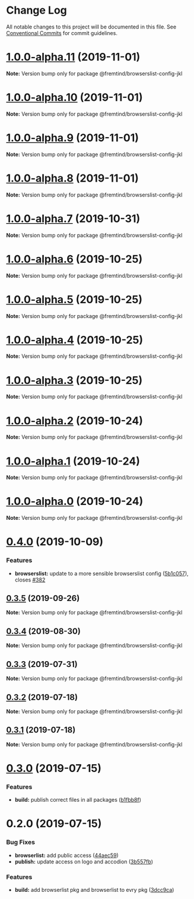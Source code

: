 # Change Log

All notable changes to this project will be documented in this file.
See [Conventional Commits](https://conventionalcommits.org) for commit guidelines.

# [1.0.0-alpha.11](https://github.com/fremtind/jokul/compare/@fremtind/browserslist-config-jkl@1.0.0-alpha.10...@fremtind/browserslist-config-jkl@1.0.0-alpha.11) (2019-11-01)

**Note:** Version bump only for package @fremtind/browserslist-config-jkl





# [1.0.0-alpha.10](https://github.com/fremtind/jokul/compare/@fremtind/browserslist-config-jkl@0.4.0...@fremtind/browserslist-config-jkl@1.0.0-alpha.10) (2019-11-01)

**Note:** Version bump only for package @fremtind/browserslist-config-jkl





# [1.0.0-alpha.9](https://github.com/fremtind/jokul/compare/@fremtind/browserslist-config-jkl@1.0.0-alpha.8...@fremtind/browserslist-config-jkl@1.0.0-alpha.9) (2019-11-01)

**Note:** Version bump only for package @fremtind/browserslist-config-jkl





# [1.0.0-alpha.8](https://github.com/fremtind/jokul/compare/@fremtind/browserslist-config-jkl@1.0.0-alpha.7...@fremtind/browserslist-config-jkl@1.0.0-alpha.8) (2019-11-01)

**Note:** Version bump only for package @fremtind/browserslist-config-jkl





# [1.0.0-alpha.7](https://github.com/fremtind/jokul/compare/@fremtind/browserslist-config-jkl@1.0.0-alpha.6...@fremtind/browserslist-config-jkl@1.0.0-alpha.7) (2019-10-31)

**Note:** Version bump only for package @fremtind/browserslist-config-jkl





# [1.0.0-alpha.6](https://github.com/fremtind/jokul/compare/@fremtind/browserslist-config-jkl@1.0.0-alpha.5...@fremtind/browserslist-config-jkl@1.0.0-alpha.6) (2019-10-25)

**Note:** Version bump only for package @fremtind/browserslist-config-jkl





# [1.0.0-alpha.5](https://github.com/fremtind/jokul/compare/@fremtind/browserslist-config-jkl@1.0.0-alpha.4...@fremtind/browserslist-config-jkl@1.0.0-alpha.5) (2019-10-25)

**Note:** Version bump only for package @fremtind/browserslist-config-jkl





# [1.0.0-alpha.4](https://github.com/fremtind/jokul/compare/@fremtind/browserslist-config-jkl@1.0.0-alpha.3...@fremtind/browserslist-config-jkl@1.0.0-alpha.4) (2019-10-25)

**Note:** Version bump only for package @fremtind/browserslist-config-jkl





# [1.0.0-alpha.3](https://github.com/fremtind/jokul/compare/@fremtind/browserslist-config-jkl@1.0.0-alpha.2...@fremtind/browserslist-config-jkl@1.0.0-alpha.3) (2019-10-25)

**Note:** Version bump only for package @fremtind/browserslist-config-jkl





# [1.0.0-alpha.2](https://github.com/fremtind/jokul/compare/@fremtind/browserslist-config-jkl@1.0.0-alpha.1...@fremtind/browserslist-config-jkl@1.0.0-alpha.2) (2019-10-24)

**Note:** Version bump only for package @fremtind/browserslist-config-jkl





# [1.0.0-alpha.1](https://github.com/fremtind/jokul/compare/@fremtind/browserslist-config-jkl@1.0.0-alpha.0...@fremtind/browserslist-config-jkl@1.0.0-alpha.1) (2019-10-24)

**Note:** Version bump only for package @fremtind/browserslist-config-jkl





# [1.0.0-alpha.0](https://github.com/fremtind/jokul/compare/@fremtind/browserslist-config-jkl@0.4.0...@fremtind/browserslist-config-jkl@1.0.0-alpha.0) (2019-10-24)

**Note:** Version bump only for package @fremtind/browserslist-config-jkl





# [0.4.0](https://github.com/fremtind/jokul/compare/@fremtind/browserslist-config-jkl@0.3.5...@fremtind/browserslist-config-jkl@0.4.0) (2019-10-09)


### Features

* **browserslist:** update to a more sensible browserslist config ([5b1c057](https://github.com/fremtind/jokul/commit/5b1c057)), closes [#382](https://github.com/fremtind/jokul/issues/382)





## [0.3.5](https://github.com/fremtind/jokul/compare/@fremtind/browserslist-config-jkl@0.3.4...@fremtind/browserslist-config-jkl@0.3.5) (2019-09-26)

**Note:** Version bump only for package @fremtind/browserslist-config-jkl





## [0.3.4](https://github.com/fremtind/jokul/compare/@fremtind/browserslist-config-jkl@0.3.3...@fremtind/browserslist-config-jkl@0.3.4) (2019-08-30)

**Note:** Version bump only for package @fremtind/browserslist-config-jkl





## [0.3.3](https://github.com/fremtind/jokul/compare/@fremtind/browserslist-config-jkl@0.3.2...@fremtind/browserslist-config-jkl@0.3.3) (2019-07-31)

**Note:** Version bump only for package @fremtind/browserslist-config-jkl





## [0.3.2](https://github.com/fremtind/jokul/compare/@fremtind/browserslist-config-jkl@0.3.1...@fremtind/browserslist-config-jkl@0.3.2) (2019-07-18)

**Note:** Version bump only for package @fremtind/browserslist-config-jkl





## [0.3.1](https://github.com/fremtind/jokul/compare/@fremtind/browserslist-config-jkl@0.3.0...@fremtind/browserslist-config-jkl@0.3.1) (2019-07-18)

**Note:** Version bump only for package @fremtind/browserslist-config-jkl





# [0.3.0](https://github.com/fremtind/jokul/compare/@fremtind/browserslist-config-jkl@0.2.0...@fremtind/browserslist-config-jkl@0.3.0) (2019-07-15)


### Features

* **build:** publish correct files in all packages ([b1fbb8f](https://github.com/fremtind/jokul/commit/b1fbb8f))





# 0.2.0 (2019-07-15)

### Bug Fixes

-   **browserlist:** add public access ([44aec59](https://github.com/fremtind/jokul/commit/44aec59))
-   **publish:** update access on logo and accodion ([3b557fb](https://github.com/fremtind/jokul/commit/3b557fb))

### Features

-   **build:** add browserlist pkg and browserlist to evry pkg ([3dcc9ca](https://github.com/fremtind/jokul/commit/3dcc9ca))
